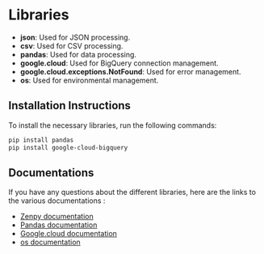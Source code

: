 # Libraries

- **json**: Used for JSON processing.
- **csv**: Used for CSV processing.
- **pandas**: Used for data processing.
- **google.cloud**: Used for BigQuery connection management.
- **google.cloud.exceptions.NotFound**: Used for error management.
- **os**: Used for environmental management.

## Installation Instructions

To install the necessary libraries, run the following commands:

```bash
pip install pandas
pip install google-cloud-bigquery
```

## Documentations
If you have any questions about the different libraries, here are the links to the various documentations :
- [Zenpy documentation](http://docs.facetoe.com.au/)
- [Pandas documentation](https://pandas.pydata.org/docs/)
- [Google.cloud documentation](https://cloud.google.com/python/docs?hl=fr)
- [os documentation]([https://docs.python.org/3/library/datetime.html](https://docs.python.org/fr/3/library/os.html))
